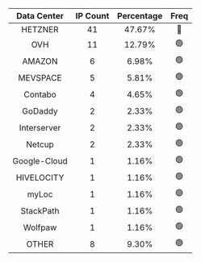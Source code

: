 | Data Center | IP Count | Percentage | Freq |
|:------------:|:--------:|:-----------:|:-----:|
| HETZNER | 41 | 47.67% | 🔴 |
| OVH | 11 | 12.79% | 🟢 |
| AMAZON | 6 | 6.98% | 🟢 |
| MEVSPACE | 5 | 5.81% | 🟢 |
| Contabo | 4 | 4.65% | 🟢 |
| GoDaddy | 2 | 2.33% | 🟢 |
| Interserver | 2 | 2.33% | 🟢 |
| Netcup | 2 | 2.33% | 🟢 |
| Google-Cloud | 1 | 1.16% | 🟢 |
| HIVELOCITY | 1 | 1.16% | 🟢 |
| myLoc | 1 | 1.16% | 🟢 |
| StackPath | 1 | 1.16% | 🟢 |
| Wolfpaw | 1 | 1.16% | 🟢 |
| OTHER | 8 | 9.30% | 🟢 |